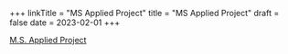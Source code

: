 +++
linkTitle = "MS Applied Project"
title = "MS Applied Project"
draft = false
date = 2023-02-01
+++

[M.S. Applied Project](ASU-MS-APPLIED-PROJECT.pdf)
